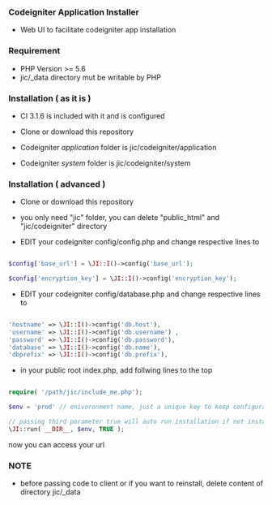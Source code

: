 ### Codeigniter Application Installer

 - Web UI to facilitate codeigniter app installation


### Requirement

 - PHP Version >= 5.6
 - jic/\_data directory mut be writable by PHP


### Installation ( as it is )

 - CI 3.1.6 is included with it and is configured

 - Clone or download this repository

 - Codeigniter *application* folder is  jic/codeigniter/application

 - Codeigniter *system* folder is jic/codeigniter/system


### Installation ( advanced )

- Clone or download this repository

- you only need "jic" folder, you can delete "public_html" and  "jic/codeigniter" directory

- EDIT your codeigniter config/config.php and change respective lines to

```php

$config['base_url'] = \JI::I()->config('base_url');

$config['encryption_key'] = \JI::I()->config('encryption_key');

```

- EDIT your codeigniter config/database.php and change respective lines to

```php

'hostname' => \JI::I()->config('db.host'),
'username' => \JI::I()->config('db.username') ,
'password' => \JI::I()->config('db.password'),
'database' => \JI::I()->config('db.name'),
'dbprefix' => \JI::I()->config('db.prefix'),

```

- in your public root index.php, add follwing lines to the top

```php

require( '/path/jic/include_me.php');

$env = 'prod' // enivoronment name, just a unique key to keep configuration seperate

// passing third parameter true will auto run installation if not installed already
\JI::run( __DIR__, $env, TRUE );

```

now you can access your url

### NOTE
 - before passing code to client or if you want to reinstall, delete content of directory jic/\_data

